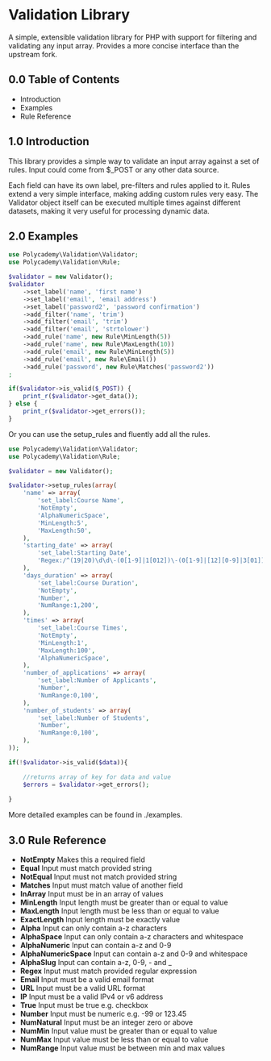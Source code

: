Validation Library
==================

A simple, extensible validation library for PHP with support
for filtering and validating any input array. Provides a more concise
interface than the upstream fork.

0.0 Table of Contents
---------------------

* Introduction
* Examples
* Rule Reference


1.0 Introduction
----------------

This library provides a simple way to validate an input
array against a set of rules. Input could come from $_POST
or any other data source.

Each field can have its own label, pre-filters and rules
applied to it. Rules extend a very simple interface, making
adding custom rules very easy. The Validator object itself
can be executed multiple times against different datasets,
making it very useful for processing dynamic data.


2.0 Examples
------------

```php
use Polycademy\Validation\Validator;
use Polycademy\Validation\Rule;

$validator = new Validator();
$validator
	->set_label('name', 'first name')
	->set_label('email', 'email address')
	->set_label('password2', 'password confirmation')
	->add_filter('name', 'trim')
	->add_filter('email', 'trim')
	->add_filter('email', 'strtolower')
	->add_rule('name', new Rule\MinLength(5))
	->add_rule('name', new Rule\MaxLength(10))
	->add_rule('email', new Rule\MinLength(5))
	->add_rule('email', new Rule\Email())
	->add_rule('password', new Rule\Matches('password2'))
;

if($validator->is_valid($_POST)) {
	print_r($validator->get_data());
} else {
	print_r($validator->get_errors());
}
```

Or you can use the setup_rules and fluently add all the rules.

```php
use Polycademy\Validation\Validator;
use Polycademy\Validation\Rule;

$validator = new Validator();

$validator->setup_rules(array(
	'name' => array(
		'set_label:Course Name',
		'NotEmpty',
		'AlphaNumericSpace',
		'MinLength:5',
		'MaxLength:50',
	),
	'starting_date' => array(
		'set_label:Starting Date',
		'Regex:/^(19|20)\d\d\-(0[1-9]|1[012])\-(0[1-9]|[12][0-9]|3[01])$/',
	),
	'days_duration' => array(
		'set_label:Course Duration',
		'NotEmpty',
		'Number',
		'NumRange:1,200',
	),
	'times' => array(
		'set_label:Course Times',
		'NotEmpty',
		'MinLength:1',
		'MaxLength:100',
		'AlphaNumericSpace',
	),
	'number_of_applications' => array(
		'set_label:Number of Applicants',
		'Number',
		'NumRange:0,100',
	),
	'number_of_students' => array(
		'set_label:Number of Students',
		'Number',
		'NumRange:0,100',
	),
));

if(!$validator->is_valid($data)){

	//returns array of key for data and value
	$errors = $validator->get_errors();
	
}
```

More detailed examples can be found in ./examples.


3.0 Rule Reference
------------------

* **NotEmpty** Makes this a required field
* **Equal** Input must match provided string
* **NotEqual** Input must not match provided string
* **Matches** Input must match value of another field
* **InArray** Input must be in an array of values
* **MinLength** Input length must be greater than or equal to value
* **MaxLength** Input length must be less  than or equal to value
* **ExactLength** Input length must be exactly value
* **Alpha** Input can only contain a-z characters
* **AlphaSpace** Input can only contain a-z characters and whitespace
* **AlphaNumeric** Input can contain a-z and 0-9
* **AlphaNumericSpace** Input can contain a-z and 0-9 and whitespace
* **AlphaSlug** Input can contain a-z, 0-9, - and _
* **Regex** Input must match provided regular expression
* **Email** Input must be a valid email format
* **URL** Input must be a valid URL format
* **IP** Input must be a valid IPv4 or v6 address
* **True** Input must be true e.g. checkbox
* **Number** Input must be numeric e.g. -99 or 123.45
* **NumNatural** Input must be an integer zero or above
* **NumMin** Input value must be greater than or equal to value
* **NumMax** Input value must be less than or equal to value
* **NumRange** Input value must be between min and max values